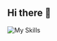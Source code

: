 ## Hi there 👋
![My Skills](https://skillicons.dev/icons?i=go,git,cpp,js,mongodb,postgres,nodejs,gorm,ts,java,&theme=light)
